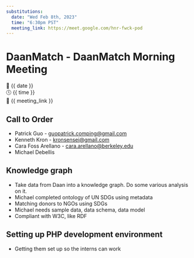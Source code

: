 ```yaml
---
substitutions:
  date: "Wed Feb 8th, 2023"
  time: "6:30pm PST"
  meeting_link: https://meet.google.com/hnr-fwck-pod
---
```


# DaanMatch - DaanMatch Morning Meeting

📅 {{ date }} <br>
🕔 {{ time }} <br>
🔗 {{ meeting_link }} <br>

## Call to Order

- Patrick Guo - guopatrick.comping@gmail.com
- Kenneth Kron - kronsensei@gmail.com
- Cara Foss Arellano - cara.arellano@berkeley.edu
- Michael Debellis

## Knowledge graph

- Take data from Daan into a knowledge graph. Do some various analysis on it.
- Michael completed ontology of UN SDGs using metadata
- Matching donors to NGOs using SDGs
- Michael needs sample data, data schema, data model
- Compliant with W3C, like RDF

## Setting up PHP development environment

- Getting them set up so the interns can work

